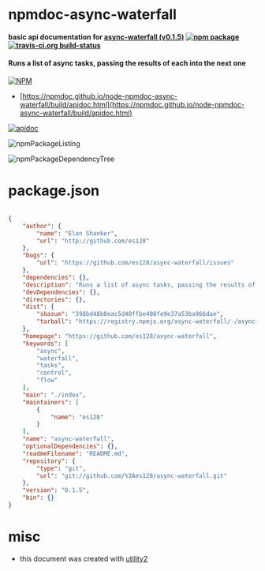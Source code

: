 # npmdoc-async-waterfall

#### basic api documentation for  [async-waterfall (v0.1.5)](https://github.com/es128/async-waterfall)  [![npm package](https://img.shields.io/npm/v/npmdoc-async-waterfall.svg?style=flat-square)](https://www.npmjs.org/package/npmdoc-async-waterfall) [![travis-ci.org build-status](https://api.travis-ci.org/npmdoc/node-npmdoc-async-waterfall.svg)](https://travis-ci.org/npmdoc/node-npmdoc-async-waterfall)

#### Runs a list of async tasks, passing the results of each into the next one

[![NPM](https://nodei.co/npm/async-waterfall.png?downloads=true&downloadRank=true&stars=true)](https://www.npmjs.com/package/async-waterfall)

- [https://npmdoc.github.io/node-npmdoc-async-waterfall/build/apidoc.html](https://npmdoc.github.io/node-npmdoc-async-waterfall/build/apidoc.html)

[![apidoc](https://npmdoc.github.io/node-npmdoc-async-waterfall/build/screenCapture.buildCi.browser.%252Ftmp%252Fbuild%252Fapidoc.html.png)](https://npmdoc.github.io/node-npmdoc-async-waterfall/build/apidoc.html)

![npmPackageListing](https://npmdoc.github.io/node-npmdoc-async-waterfall/build/screenCapture.npmPackageListing.svg)

![npmPackageDependencyTree](https://npmdoc.github.io/node-npmdoc-async-waterfall/build/screenCapture.npmPackageDependencyTree.svg)



# package.json

```json

{
    "author": {
        "name": "Elan Shanker",
        "url": "http://github.com/es128"
    },
    "bugs": {
        "url": "https://github.com/es128/async-waterfall/issues"
    },
    "dependencies": {},
    "description": "Runs a list of async tasks, passing the results of each into the next one",
    "devDependencies": {},
    "directories": {},
    "dist": {
        "shasum": "398bd48b0eac5d40ffbe400fe9e37a53ba966dae",
        "tarball": "https://registry.npmjs.org/async-waterfall/-/async-waterfall-0.1.5.tgz"
    },
    "homepage": "https://github.com/es128/async-waterfall",
    "keywords": [
        "async",
        "waterfall",
        "tasks",
        "control",
        "flow"
    ],
    "main": "./index",
    "maintainers": [
        {
            "name": "es128"
        }
    ],
    "name": "async-waterfall",
    "optionalDependencies": {},
    "readmeFilename": "README.md",
    "repository": {
        "type": "git",
        "url": "git://github.com/%3Aes128/async-waterfall.git"
    },
    "version": "0.1.5",
    "bin": {}
}
```



# misc
- this document was created with [utility2](https://github.com/kaizhu256/node-utility2)
